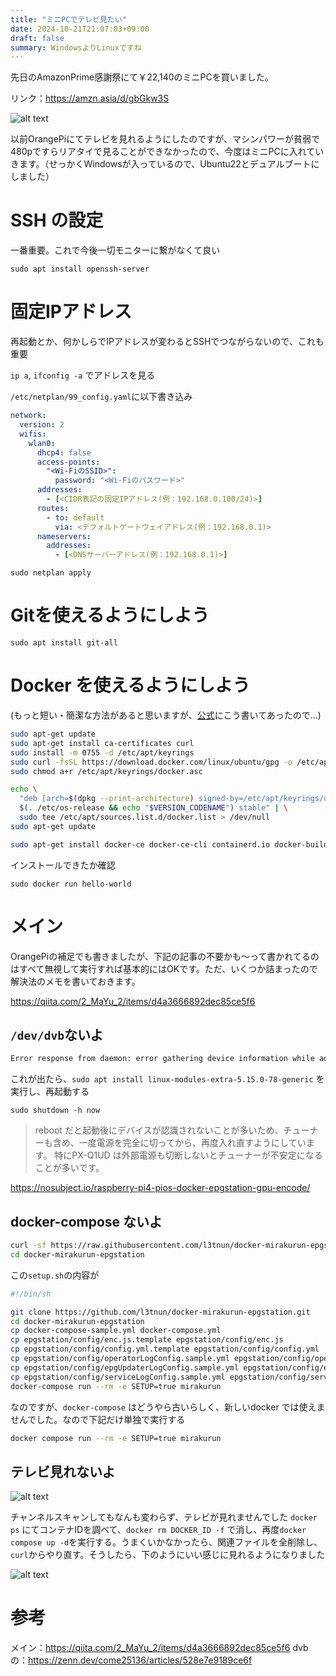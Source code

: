 ```yaml
---
title: "ミニPCでテレビ見たい"
date: 2024-10-21T21:07:03+09:00
draft: false
summary: WindowsよりLinuxですね
---
```

先日のAmazonPrime感謝祭にて￥22,140のミニPCを買いました。

リンク：https://amzn.asia/d/gbGkw3S

![alt text](/images/2024-10-21_ubuntuTV/.png)

以前OrangePiにてテレビを見れるようにしたのですが、マシンパワーが貧弱で480pですらリアタイで見ることができなかったので、今度はミニPCに入れていきます。（せっかくWindowsが入っているので、Ubuntu22とデュアルブートにしました）


# SSH の設定
一番重要。これで今後一切モニターに繋がなくて良い

`sudo apt install openssh-server`

# 固定IPアドレス
再起動とか、何かしらでIPアドレスが変わるとSSHでつながらないので、これも重要

`ip a`, `ifconfig -a` でアドレスを見る

`/etc/netplan/99_config.yaml`に以下書き込み
```yaml
network:
  version: 2
  wifis:
    wlan0:
      dhcp4: false
      access-points:
        "<Wi-FiのSSID>":
          password: "<Wi-Fiのパスワード>"
      addresses: 
        - [<CIDR表記の固定IPアドレス(例：192.168.0.100/24)>]
      routes:
        - to: default
          via: <デフォルトゲートウェイアドレス(例：192.168.0.1)>
      nameservers:
        addresses:
          - [<DNSサーバーアドレス(例：192.168.0.1)>]
```


`sudo netplan apply`


# Gitを使えるようにしよう
`sudo apt install git-all`

# Docker を使えるようにしよう
(もっと短い・簡潔な方法があると思いますが、[公式](https://docs.docker.com/engine/install/ubuntu/#install-using-the-repository)にこう書いてあったので...)
```sh
sudo apt-get update
sudo apt-get install ca-certificates curl
sudo install -m 0755 -d /etc/apt/keyrings
sudo curl -fsSL https://download.docker.com/linux/ubuntu/gpg -o /etc/apt/keyrings/docker.asc
sudo chmod a+r /etc/apt/keyrings/docker.asc

echo \
  "deb [arch=$(dpkg --print-architecture) signed-by=/etc/apt/keyrings/docker.asc] https://download.docker.com/linux/ubuntu \
  $(. /etc/os-release && echo "$VERSION_CODENAME") stable" | \
  sudo tee /etc/apt/sources.list.d/docker.list > /dev/null
sudo apt-get update

sudo apt-get install docker-ce docker-ce-cli containerd.io docker-buildx-plugin docker-compose-plugin
```

インストールできたか確認

`sudo docker run hello-world`

# メイン
OrangePiの補足でも書きましたが、下記の記事の不要かも～って書かれてるのはすべて無視して実行すれば基本的にはOKです。ただ、いくつか詰まったので解決法のメモを書いておきます。

https://qiita.com/2_MaYu_2/items/d4a3666892dec85ce5f6

## `/dev/dvb`ないよ


```txt
Error response from daemon: error gathering device information while adding custom device "/dev/dvb": no such file or directory
```

これが出たら、`sudo apt install linux-modules-extra-5.15.0-78-generic` を実行し、再起動する

`sudo shutdown -h now`
> reboot だと起動後にデバイスが認識されないことが多いため、チューナーも含め、一度電源を完全に切ってから、再度入れ直すようにしています。 特にPX-Q1UD は外部電源も切断しないとチューナーが不安定になることが多いです。

https://nosubject.io/raspberry-pi4-pios-docker-epgstation-gpu-encode/

## docker-compose ないよ
```sh
curl -sf https://raw.githubusercontent.com/l3tnun/docker-mirakurun-epgstation/v2/setup.sh | sh -s
cd docker-mirakurun-epgstation
```

この`setup.sh`の内容が
```sh
#!/bin/sh

git clone https://github.com/l3tnun/docker-mirakurun-epgstation.git
cd docker-mirakurun-epgstation
cp docker-compose-sample.yml docker-compose.yml
cp epgstation/config/enc.js.template epgstation/config/enc.js
cp epgstation/config/config.yml.template epgstation/config/config.yml
cp epgstation/config/operatorLogConfig.sample.yml epgstation/config/operatorLogConfig.yml
cp epgstation/config/epgUpdaterLogConfig.sample.yml epgstation/config/epgUpdaterLogConfig.yml
cp epgstation/config/serviceLogConfig.sample.yml epgstation/config/serviceLogConfig.yml
docker-compose run --rm -e SETUP=true mirakurun
```

なのですが、`docker-compose` はどうやら古いらしく、新しいdocker では使えませんでした。なので下記だけ単独で実行する
```sh
docker compose run --rm -e SETUP=true mirakurun
```

## テレビ見れないよ 
![alt text](/images/2024-10-21_ubuntuTV/-1.png)

チャンネルスキャンしてもなんも変わらず、テレビが見れませんでした
`docker ps` にてコンテナIDを調べて、`docker rm DOCKER_ID -f` で消し、再度`docker compose up -d`を実行する。うまくいかなかったら、関連ファイルを全削除し、`curl`からやり直す。そうしたら、下のようにいい感じに見れるようになりました

![alt text](/images/2024-10-21_ubuntuTV/-2.png)


# 参考
メイン：https://qiita.com/2_MaYu_2/items/d4a3666892dec85ce5f6
dvbの：https://zenn.dev/come25136/articles/528e7e9189ce6f
